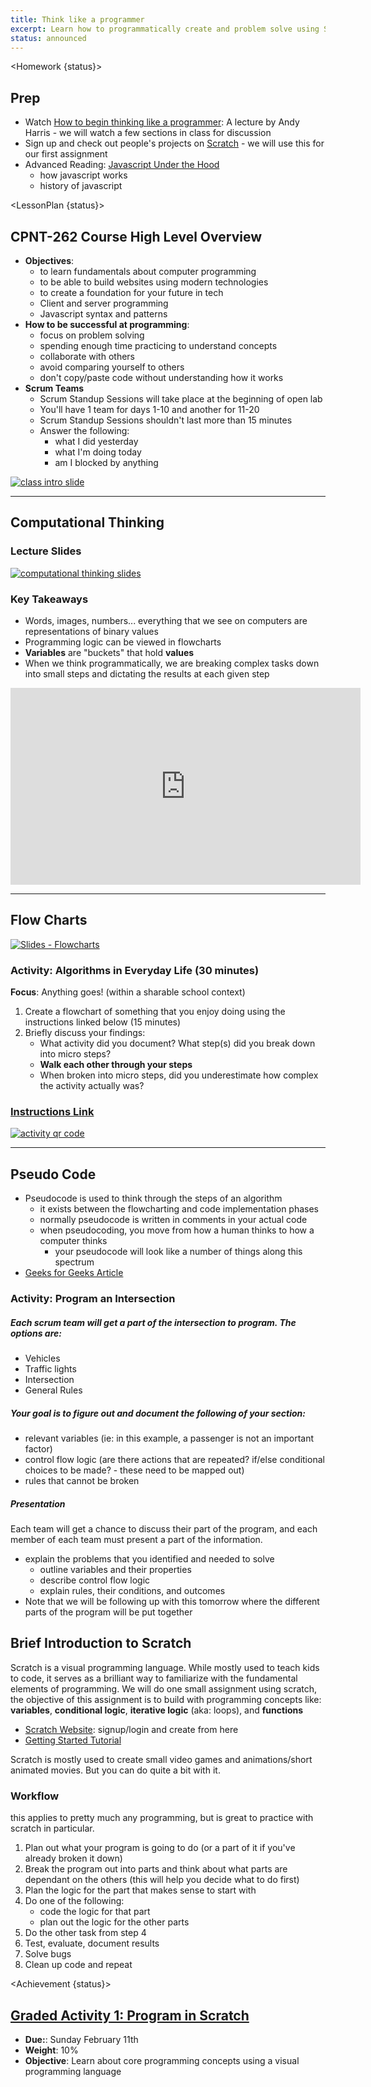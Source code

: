 ```yaml
---
title: Think like a programmer
excerpt: Learn how to programmatically create and problem solve using Scratch as a visual tool. This class introduces basic programming principles.
status: announced
---
```


<script>
	import Homework from "$lib/components/Homework.svelte";
	import LessonPlan from "$lib/components/LessonPlan.svelte";
	import Achievement from "$lib/components/Achievement.svelte";
</script>

<Homework {status}>

<h2>Prep</h2>

- Watch [How to begin thinking like a programmer](https://www.youtube.com/watch?v=azcrPFhaY9k): A lecture by Andy Harris - we will watch a few sections in class for discussion
- Sign up and check out people's projects on [Scratch](https://scratch.mit.edu) - we will use this for our first assignment
- Advanced Reading: [Javascript Under the Hood](https://medium.com/@idrazhar/0-to-1-series-how-javascript-works-under-the-hood-ffca74f1cc65)
  - how javascript works
  - history of javascript

</Homework>

<LessonPlan {status}>

<h2>CPNT-262 Course High Level Overview</h2>

- **Objectives**:
  - to learn fundamentals about computer programming
  - to be able to build websites using modern technologies
  - to create a foundation for your future in tech
  - Client and server programming
  - Javascript syntax and patterns
- **How to be successful at programming**:
  - focus on problem solving
  - spending enough time practicing to understand concepts
  - collaborate with others
  - avoid comparing yourself to others
  - don't copy/paste code without understanding how it works
- **Scrum Teams**
  - Scrum Standup Sessions will take place at the beginning of open lab
  - You'll have 1 team for days 1-10 and another for 11-20
  - Scrum Standup Sessions shouldn't last more than 15 minutes
  - Answer the following:
    - what I did yesterday
    - what I'm doing today
    - am I blocked by anything

<a href="https://docs.google.com/presentation/d/1zu5ruNcKQ8knm2fPr0zGaTRhR9PXsYKGWdPqwoxjXww/edit?usp=sharing"><img src="/images/slides/cpnt-262/cpnt-262-overview.png" alt="class intro slide" /></a>

---

<h2>Computational Thinking</h2>

### Lecture Slides

<a href="https://docs.google.com/presentation/d/1U9YnVCE4kvZzt2Fgc-QoFZkA6wEQFfUo6lgjl72dCdU/edit?usp=sharing"><img src="/images/slides/cpnt-262/computational-thinking.png" alt="computational thinking slides" /></a>

### Key Takeaways

- Words, images, numbers... everything that we see on computers are representations of binary values
- Programming logic can be viewed in flowcharts
- **Variables** are "buckets" that hold **values**
- When we think programmatically, we are breaking complex tasks down into small steps and dictating the results at each given step

<iframe width="560" height="315" src="https://www.youtube.com/embed/azcrPFhaY9k?si=ecsFpiNhLl-mwSxs&amp;start=402" title="YouTube video player" frameborder="0" allow="accelerometer; autoplay; clipboard-write; encrypted-media; gyroscope; picture-in-picture; web-share" allowfullscreen></iframe>

---

<h2>Flow Charts</h2>

[![Slides - Flowcharts](/images/slides/cpnt-262/js-flowcharts.png)](/slides/cpnt-262/js-flowcharts)

### Activity: Algorithms in Everyday Life (30 minutes)

**Focus**: Anything goes! (within a sharable school context)

1. Create a flowchart of something that you enjoy doing using the instructions linked below (15 minutes)
2. Briefly discuss your findings:
   - What activity did you document? What step(s) did you break down into micro steps?
   - **Walk each other through your steps**
   - When broken into micro steps, did you underestimate how complex the activity actually was?

<a href="https://gist.github.com/lilyx13/423ffbe6e8da87497b134985ba90ab15">
  <h3>Instructions Link</h3>
  <img src="/images/qr-codes/algorithm-activity.png" alt="activity qr code" class="w-48">
</a>

---

<h2>Pseudo Code</h2>

- Pseudocode is used to think through the steps of an algorithm
  - it exists between the flowcharting and code implementation phases
  - normally pseudocode is written in comments in your actual code
  - when pseudocoding, you move from how a human thinks to how a computer thinks
    - your pseudocode will look like a number of things along this spectrum
- [Geeks for Geeks Article](https://www.geeksforgeeks.org/how-to-write-a-pseudo-code/)

### Activity: Program an Intersection

##### Each scrum team will get a part of the intersection to program. The options are:

- Vehicles
- Traffic lights
- Intersection
- General Rules

##### Your goal is to figure out and document the following of your section:

- relevant variables (ie: in this example, a passenger is not an important factor)
- control flow logic (are there actions that are repeated? if/else conditional choices to be made? - these need to be mapped out)
- rules that cannot be broken

##### Presentation

Each team will get a chance to discuss their part of the program, and each member of each team must present a part of the information.

- explain the problems that you identified and needed to solve
  - outline variables and their properties
  - describe control flow logic
  - explain rules, their conditions, and outcomes
- Note that we will be following up with this tomorrow where the different parts of the program will be put together

## Brief Introduction to Scratch

Scratch is a visual programming language. While mostly used to teach kids to code, it serves as a brilliant way to familiarize with the fundamental elements of programming. We will do one small assignment using scratch, the objective of this assignment is to build with programming concepts like: **variables**, **conditional logic**, **iterative logic** (aka: loops), and **functions**

- [Scratch Website](https://scratch.mit.edu/): signup/login and create from here
- [Getting Started Tutorial](https://scratch.mit.edu/projects/editor/?tutorial=all)

Scratch is mostly used to create small video games and animations/short animated movies. But you can do quite a bit with it.

### Workflow

this applies to pretty much any programming, but is great to practice with scratch in particular.

1. Plan out what your program is going to do (or a part of it if you've already broken it down)
2. Break the program out into parts and think about what parts are dependant on the others (this will help you decide what to do first)
3. Plan the logic for the part that makes sense to start with
4. Do one of the following:
   - code the logic for that part
   - plan out the logic for the other parts
5. Do the other task from step 4
6. Test, evaluate, document results
7. Solve bugs
8. Clean up code and repeat

</LessonPlan>

<Achievement {status}>

<h2><a href="/courses/cpnt-262/assessments/activity-1">Graded Activity 1: Program in Scratch</a></h2>

- **Due:**: Sunday February 11th
- **Weight**: 10%
- **Objective**: Learn about core programming concepts using a visual programming language

</Achievement>
